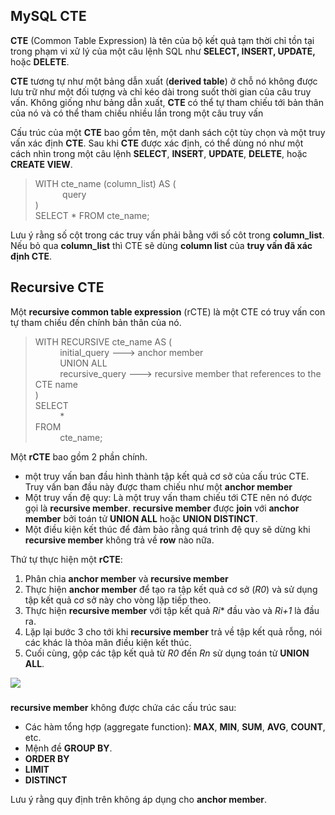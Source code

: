 ## MySQL CTE

**CTE** (Common Table Expression) là tên của bộ kết quả tạm thời chỉ tồn tại trong phạm vi xử lý của một câu lệnh SQL như **SELECT, INSERT, UPDATE,** hoặc **DELETE**.

**CTE** tương tự như một bảng dẫn xuất (**derived table**) ở chỗ nó không được lưu trữ như một đối tượng và chỉ kéo dài trong suốt thời gian của câu truy vấn. Không giống như bảng dẫn xuất, **CTE** có thể tự tham chiếu tới bản thân của nó và có thể tham chiếu nhiều lần trong một câu truy vấn

Cấu trúc của một **CTE** bao gồm tên, một danh sách cột tùy chọn và một truy vấn xác định **CTE**.
Sau khi **CTE** được xác định, có thể dùng nó như một cách nhìn trong một câu lệnh **SELECT**, **INSERT**, **UPDATE**, **DELETE**, hoặc **CREATE VIEW**.

>WITH cte_name (column_list) AS (
<br> &nbsp;&nbsp;&nbsp;&nbsp;&nbsp;&nbsp;&nbsp;&nbsp;&nbsp;&nbsp; query
<br>)
<br>SELECT * FROM cte_name;

Lưu ý rằng số cột trong các truy vấn phải bằng với số côt trong **column_list**. Nếu bỏ qua **column_list** thì CTE sẽ dùng **column list** của **truy vấn đã xác định CTE**.


## Recursive CTE

Một **recursive common table expression** (rCTE) là một CTE có truy vấn con tự tham chiếu đến chính bản thân của nó.

>WITH RECURSIVE cte_name AS (
<br> &nbsp;&nbsp;&nbsp;&nbsp;&nbsp;&nbsp;&nbsp;&nbsp;&nbsp;&nbsp;initial_query   ---> anchor member
<br> &nbsp;&nbsp;&nbsp;&nbsp;&nbsp;&nbsp;&nbsp;&nbsp;&nbsp;&nbsp;UNION ALL
<br> &nbsp;&nbsp;&nbsp;&nbsp;&nbsp;&nbsp;&nbsp;&nbsp;&nbsp;&nbsp;recursive_query  ---> recursive member that references to the CTE name
<br>)
<br> SELECT
<br> &nbsp;&nbsp;&nbsp;&nbsp;&nbsp;&nbsp;&nbsp;&nbsp;&nbsp;&nbsp;*
<br> FROM
<br> &nbsp;&nbsp;&nbsp;&nbsp;&nbsp;&nbsp;&nbsp;&nbsp;&nbsp;&nbsp;cte_name;

Một **rCTE** bao gồm 2 phần chính.

* một truy vấn ban đầu hình thành tập kết quả cơ sở của cấu trúc CTE. Truy vấn ban đầu này được tham chiếu như một **anchor member**
* Một truy vấn đệ quy: Là một truy vấn tham chiếu tới CTE nên nó được gọi là **recursive member**. **recursive member** được **join** với **anchor member** bởi toán tử **UNION ALL** hoặc **UNION DISTINCT**.
* Một điều kiện kết thúc để đảm bảo rằng quá trình đệ quy sẽ dừng khi **recursive member** không trả về **row** nào nữa.

Thứ tự thực hiện một **rCTE**:

  1. Phân chia **anchor member** và **recursive member**
  2. Thực hiện **anchor member** để tạo ra tập kết quả cơ sở (*R0*) và sử dụng tập kết quả cơ sở này cho vòng lặp tiếp theo.
  3. Thực hiện **recursive member** với tập kết quả *Ri** đầu vào và *Ri+1* là đầu ra.
  4. Lặp lại bước 3 cho tới khi **recursive member** trả về tập kết quả rỗng, nói các khác là thỏa mãn điều kiện kết thúc.
  5. Cuối cùng, gộp các tập kết quả từ *R0* đến *Rn* sử dụng toán tử **UNION ALL**.

  <img src=http://www.sqlservertutorial.net/wp-content/uploads/SQL-Server-Recursive-CTE-execution-flow.png>

  ###
  **recursive member** không được chứa các cấu trúc sau:

  * Các hàm tổng hợp (aggregate function): **MAX**, **MIN**, **SUM**, **AVG**, **COUNT**, etc.
  * Mệnh đề **GROUP BY**.
  * **ORDER BY**
  * **LIMIT**
  * **DISTINCT**

  Lưu ý rằng quy định trên không áp dụng cho **anchor member**. 

